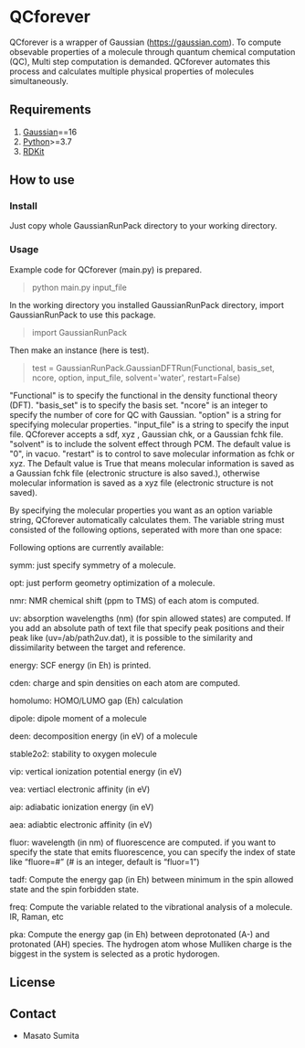 # QCforever

QCforever is a wrapper of Gaussian (https://gaussian.com). To compute obsevable properties of a molecule through quantum chemical computation (QC),
Multi step computation is demanded. QCforever automates this process and calculates multiple physical properties of molecules simultaneously. 

## Requirements
1. [Gaussian](https://gaussian.com)==16
2. [Python](https://www.anaconda.com/download/)>=3.7 
3. [RDKit](https://anaconda.org/rdkit/rdkit)

## How to use

### Install
Just copy whole GaussianRunPack directory to your working directory. 

### Usage
Example code for QCforever (main.py) is prepared.

> python main.py input_file

In the working directory you installed GaussianRunPack directory, import GaussianRunPack to use this package.

> import GaussianRunPack

Then make an instance (here is test).

> test = GaussianRunPack.GaussianDFTRun(Functional, basis_set, ncore, option, input_file, solvent='water', restart=False)

"Functional" is to specify the functional in the density functional theory (DFT).
"basis_set" is to specify the basis set.
"ncore" is an integer to specify the number of core for QC with Gaussian.
"option" is a string for specifying molecular properties.
"input_file" is a string to specify the input file. QCforever accepts a sdf, xyz , Gaussian chk, or a Gaussian fchk file.
"solvent" is to include the solvent effect through PCM. The default value is "0", in vacuo.
"restart" is to control to save molecular information as fchk or xyz. 
The Default value is True that means molecular information is saved as a Gaussian fchk file (electronic structure is also saved.), 
otherwise molecular information is saved as a xyz file (electronic structure is not saved).

By specifying the molecular properties you want as an option variable string,
QCforever automatically calculates them. 
The variable string must consisted of the following options, 
seperated with more than one space:

Following options are currently available:

symm:
	just specify symmetry of a molecule.

opt:
	just perform geometry optimization of a molecule.

nmr:
	NMR chemical shift (ppm to TMS) of each atom is computed.
  
uv:
	absorption wavelengths (nm)  (for spin allowed states) are computed. If you add an absolute path of text file that specify peak positions and their peak like (uv=/ab/path2uv.dat), it is possible to the similarity and dissimilarity between the target and reference.

energy: 
	SCF energy (in Eh) is printed.

cden:
	charge and spin densities on each atom are computed.

homolumo:
	HOMO/LUMO gap (Eh) calculation

dipole:
	dipole moment of a molecule

deen:
	decomposition energy (in eV) of a molecule

stable2o2:
	stability to oxygen molecule

vip:
	vertical ionization potential energy (in eV)
	
vea:
	vertiacl electronic affinity (in eV)
	
aip:
	adiabatic ionization energy (in eV) 
	
aea:
	adiabtic electronic affinity (in eV)

fluor:
	wavelength (in nm) of fluorescence are computed. 
	if you want to specify the state that emits fluorescence, you can specify the index of state like
	“fluore=#” (# is an integer, default is “fluor=1”)

tadf:
	Compute the energy gap (in Eh) between minimum in the spin allowed state 
	and the spin forbidden state.

freq: 
	Compute the variable related to the vibrational analysis of a molecule. IR, Raman, etc
	
	
pka:
	Compute the energy gap (in Eh) between deprotonated (A-) and protonated (AH) species.
	The hydrogen atom whose Mulliken charge is the biggest in the system is selected as a protic hydorogen. 

## License

## Contact
- Masato Sumita
